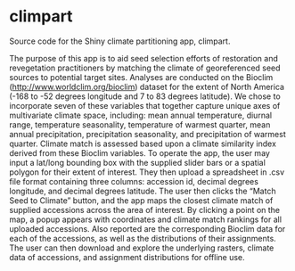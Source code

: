 # climpart
Source code for the Shiny climate partitioning app, climpart.

The purpose of this app is to aid seed selection efforts of restoration and revegetation practitioners by matching the climate of georeferenced seed sources to potential target sites. Analyses are conducted on the Bioclim (http://www.worldclim.org/bioclim) dataset for the extent of North America (-168 to -52 degrees longitude and 7 to 83 degrees latitude). We chose to incorporate seven of these variables that together capture unique axes of multivariate climate space, including: mean annual temperature, diurnal range, temperature seasonality, temperature of warmest quarter, mean annual precipitation, precipitation seasonality, and precipitation of warmest quarter. Climate match is assessed based upon a climate similarity index derived from these Bioclim variables. To operate the app, the user may input a lat/long bounding box with the supplied slider bars or a spatial polygon for their extent of interest. They then upload a spreadsheet in .csv file format containing three columns: accession id, decimal degrees longitude, and decimal degrees latitude. The user then clicks the “Match Seed to Climate” button, and the app maps the closest climate match of supplied accessions across the area of interest. By clicking a point on the map, a popup appears with coordinates and climate match rankings for all uploaded accessions. Also reported are the corresponding Bioclim data for each of the accessions, as well as the distributions of their assignments. The user can then download and explore the underlying rasters, climate data of accessions, and assignment distributions for offline use.

